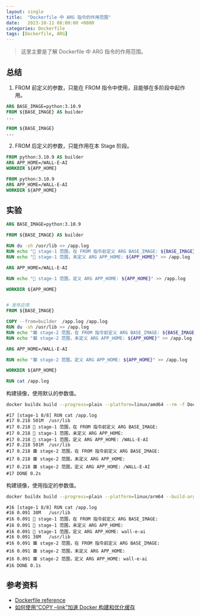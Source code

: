 ```yaml
---
layout: single
title:  "Dockerfile 中 ARG 指令的作用范围"
date:   2023-10-11 08:00:00 +0800
categories: Dockerfile
tags: [Dockerfile, ARG]
---
```


> 这里主要是了解 Dockerfile 中 ARG 指令的作用范围。

## 总结
1. FROM 前定义的参数，只能在 FROM 指令中使用，且能够在多阶段中起作用。

```dockerfile
ARG BASE_IMAGE=python:3.10.9
FROM ${BASE_IMAGE} AS builder
...

FROM ${BASE_IMAGE}
...
```

2. FROM 后定义的参数，只能作用在本 Stage 阶段。

```dockerfile
FROM python:3.10.9 AS builder
ARG APP_HOME=/WALL-E-AI
WORKDIR ${APP_HOME}

FROM python:3.10.9
ARG APP_HOME=/WALL-E-AI
WORKDIR ${APP_HOME}

```

## 实验

```dockerfile
ARG BASE_IMAGE=python:3.10.9

FROM ${BASE_IMAGE} AS builder

RUN du -sh /usr/lib >> /app.log
RUN echo "🚀 stage-1 范围，在 FROM 指令前定义 ARG BASE_IMAGE: ${BASE_IMAGE}" >> /app.log
RUN echo "🚀 stage-1 范围，未定义 ARG APP_HOME: ${APP_HOME}" >> /app.log

ARG APP_HOME=/WALL-E-AI

RUN echo "🚀 stage-1 范围，定义 ARG APP_HOME: ${APP_HOME}" >> /app.log

WORKDIR ${APP_HOME}


# 发布应用
FROM ${BASE_IMAGE}

COPY --from=builder  /app.log /app.log
RUN du -sh /usr/lib >> /app.log
RUN echo "🟥 stage-2 范围，在 FROM 指令前定义 ARG BASE_IMAGE: ${BASE_IMAGE}" >> /app.log
RUN echo "🟥 stage-2 范围，未定义 ARG APP_HOME: ${APP_HOME}" >> /app.log

ARG APP_HOME=/WALL-E-AI

RUN echo "🟥 stage-2 范围，定义 ARG APP_HOME: ${APP_HOME}" >> /app.log

WORKDIR ${APP_HOME}

RUN cat /app.log
```

构建镜像，使用默认的参数值。

```bash
docker buildx build --progress=plain --platform=linux/amd64 --rm -f Dockerfile -t test:amd64 .
```
```
#17 [stage-1 8/8] RUN cat /app.log
#17 0.218 501M  /usr/lib
#17 0.218 🚀 stage-1 范围，在 FROM 指令前定义 ARG BASE_IMAGE: 
#17 0.218 🚀 stage-1 范围，未定义 ARG APP_HOME: 
#17 0.218 🚀 stage-1 范围，定义 ARG APP_HOME: /WALL-E-AI
#17 0.218 501M  /usr/lib
#17 0.218 🟥 stage-2 范围，在 FROM 指令前定义 ARG BASE_IMAGE: 
#17 0.218 🟥 stage-2 范围，未定义 ARG APP_HOME: 
#17 0.218 🟥 stage-2 范围，定义 ARG APP_HOME: /WALL-E-AI
#17 DONE 0.2s
```

构建镜像，使用指定的参数值。

```bash
docker buildx build --progress=plain --platform=linux/arm64 --build-arg BASE_IMAGE=python:3.10.9-slim --build-arg APP_HOME=wall-e-ai --rm -f Dockerfile -t test:arm64 .
```
```
#16 [stage-1 8/8] RUN cat /app.log
#16 0.091 38M   /usr/lib
#16 0.091 🚀 stage-1 范围，在 FROM 指令前定义 ARG BASE_IMAGE: 
#16 0.091 🚀 stage-1 范围，未定义 ARG APP_HOME: 
#16 0.091 🚀 stage-1 范围，定义 ARG APP_HOME: wall-e-ai
#16 0.091 38M   /usr/lib
#16 0.091 🟥 stage-2 范围，在 FROM 指令前定义 ARG BASE_IMAGE: 
#16 0.091 🟥 stage-2 范围，未定义 ARG APP_HOME: 
#16 0.091 🟥 stage-2 范围，定义 ARG APP_HOME: wall-e-ai
#16 DONE 0.1s
```

## 参考资料
* [Dockerfile reference](https://docs.docker.com/engine/reference/builder/)
* [如何使用“COPY –link”加速 Docker 构建和优化缓存](https://cn.linux-console.net/?p=7889)
